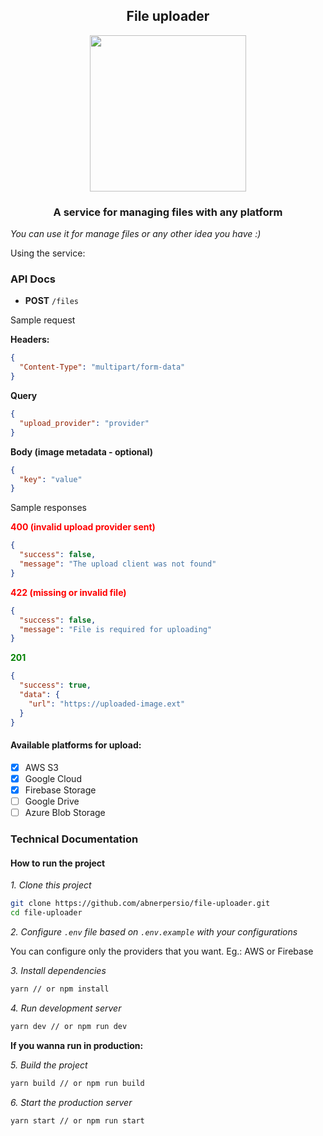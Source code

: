 <h2 align="center">File uploader</h4>

<p align="center"> 
  <img src="https://media.giphy.com/media/3o7ZeqkYTvaL3lGjCw/giphy.gif" width="250" />
</p>

<h3 align="center">A service for managing files with any platform</h3>

*You can use it for manage files or any other idea you have :)*

Using the service:

### API Docs

- **POST** `/files`

Sample request

**Headers:** 
```json
{
  "Content-Type": "multipart/form-data"
}
```

**Query**
```json
{
  "upload_provider": "provider"
}
```

**Body (image metadata - optional)**
```json
{
  "key": "value"
}
```

Sample responses

<span style="color:red;font-weight:bold">400 (invalid upload provider sent)</span>
```json
{
  "success": false,
  "message": "The upload client was not found"
}
```

<span style="color:red;font-weight:bold">422 (missing or invalid file)</span>
```json
{
  "success": false,
  "message": "File is required for uploading"
}
```

<span style="color:green;font-weight:bold">201</span>
```json
{
  "success": true,
  "data": {
    "url": "https://uploaded-image.ext"
  }
}
```

#### Available platforms for upload:

- [x] AWS S3
- [x] Google Cloud
- [x] Firebase Storage
- [ ] Google Drive
- [ ] Azure Blob Storage

### Technical Documentation
#### How to run the project

*1. Clone this project*
```bash
git clone https://github.com/abnerpersio/file-uploader.git
cd file-uploader
```

*2. Configure `.env` file based on `.env.example` with your configurations*

You can configure only the providers that you want. Eg.: AWS or Firebase

*3. Install dependencies*
```bash
yarn // or npm install
```

*4. Run development server*
```bash
yarn dev // or npm run dev
```

**If you wanna run in production:**

*5. Build the project*
```bash
yarn build // or npm run build
```

*6. Start the production server*
```bash
yarn start // or npm run start
```
